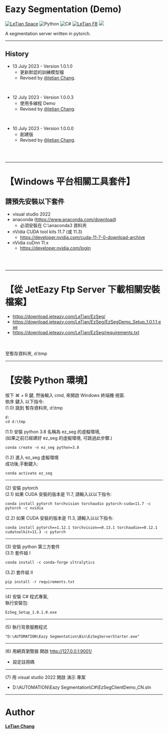 # Eazy Segmentation (Demo)
[![LeTian Space](https://img.shields.io/badge/GitHub-100000?style=for-the-badge&logo=github&logoColor=white)](https://lloydztw.github.io/mysite/)
![Python](https://img.shields.io/badge/python-3670A0?style=for-the-badge&logo=python&logoColor=ffdd54)
![C#](https://img.shields.io/badge/c%23-%23239120.svg?style=for-the-badge&logo=c-sharp&logoColor=white)
[![LeTian FB](https://img.shields.io/badge/Facebook-1877F2?style=for-the-badge&logo=facebook&logoColor=white)](https://www.facebook.com/letian.chang)
[![](https://img.shields.io/badge/Gmail-D14836?style=for-the-badge&logo=gmail&logoColor=white)](mailto:lloydz.tw@gmail.com)

A segmentation server written in pytorch.

------------------------------------------------------------------

## History
- 13 July 2023 - Version 1.0.1.0
    - 更新默認的訓練模型檔
    - Revised by [@letian Chang](https://lloydztw.github.io/mysite/).
<br>

- 12 July 2023 - Version 1.0.0.3
    - 使用多線程 Demo
    - Revised by [@letian Chang](https://lloydztw.github.io/mysite/).
<br>

- 10 July 2023 - Version 1.0.0.0
    - 創建版
    - Revised by [@letian Chang](https://lloydztw.github.io/mysite/).
<br>
<br>

------------------------------------------------------------------
# 【Windows 平台相關工具套件】
## 請預先安裝以下套件
- visual studio 2022
- anaconda (https://www.anaconda.com/download)
    - 必須安裝在 C:\anaconda3 資料夾
- nVidia CUDA tool kits 11.7 (或 11.3)
    - https://developer.nvidia.com/cuda-11-7-0-download-archive
- nVidia cuDnn 11.x
    - https://developer.nvidia.com/login

<br/><br/>

------------------------------------------------------------------
# 【從 JetEazy Ftp Server 下載相關安裝檔案】
- https://download.jeteazy.com/LeTian/EzSeg/
- https://download.jeteazy.com/LeTian/EzSeg/EzSegDemo_Setup_1.0.1.1.exe
- https://download.jeteazy.com/LeTian/EzSeg/requirements.txt 
<br/>
<br/>
至暫存資料夾, d:\tmp
<br/>

------------------------------------------------------------------
# 【安裝 Python 環境】

按下 &#8984; + R 鍵, 然後輸入 cmd, 來開啟 Windows 終端機 視窗.<br/>
依序 鍵入 以下指令: <br/>
(1.0) 跳到 暫存資料夾, d:\tmp
```
d:
cd d:\tmp
```
(1.1) 安裝 python 3.8 名稱為 ez_seg 的虛擬環境,<br/> 
    (如果之前已經建好 ez_seg 的虛擬環境, 可跳過此步驟.)

```
conda create -n ez_seg python=3.8
```
(1.2) 進入 ez_seg 虛擬環境<br/>
成功後,手動鍵入:
```    
conda activate ez_seg
```
------------------------------------------------------------------
(2) 安裝 pytorch<br/>
(2.1) 如果 CUDA 安裝的版本是 11.7, 請輸入以以下指令:
```
conda install pytorch torchvision torchaudio pytorch-cuda=11.7 -c pytorch -c nvidia
```
(2.2) 如果 CUDA 安裝的版本是 11.3, 請輸入以以下指令:
```
conda install pytorch==1.12.1 torchvision==0.13.1 torchaudio==0.12.1 cudatoolkit=11.3 -c pytorch
```
------------------------------------------------------------------
(3) 安裝 python 第三方套件<br/>
(3.1) 套件組 I
```
conda install -c conda-forge ultralytics
```
(3.2) 套件組 II
```
pip install -r requirements.txt
```

------------------------------------------------------------------
(4) 安裝 C# 程式專案,<br/>
    執行安裝包:

```
EzSeg_Setup_1.0.1.0.exe
```
------------------------------------------------------------------
(5) 執行背景服務程式

```
"D:\AUTOMATION\Eazy Segmentation\Bin\EzSegServerStarter.exe"
```
------------------------------------------------------------------
(6) 用網頁瀏覽器 開啟 http://127.0.0.1:9001/
- 設定註冊碼

------------------------------------------------------------------
(7) 用 visual studio 2022 開啟 演示 專案
- D:\AUTOMATION\Eazy Segmentation\C#\EzSegClientDemo_CN.sln

------------------------------------------------------------------
# Author
**[LeTian Chang](mailto:lloydz.tw@gmail.com)**
<br/>
    
